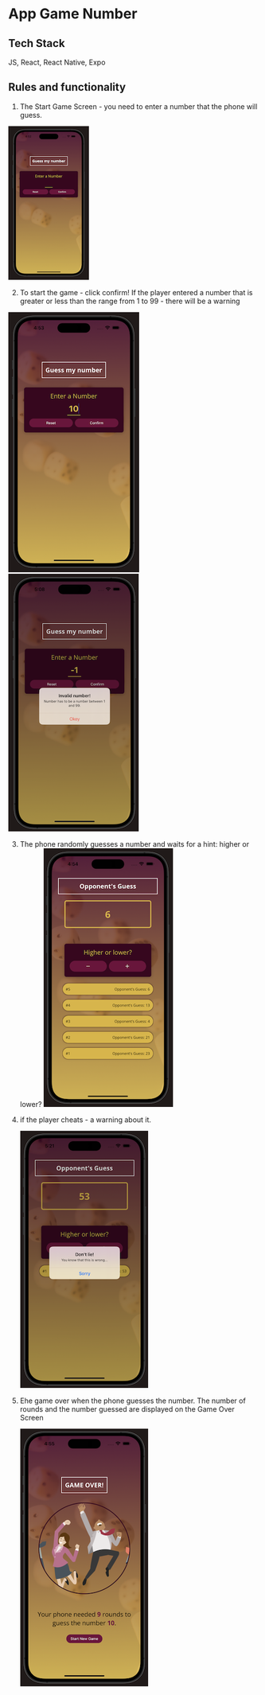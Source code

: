 # App Game Number

## Tech Stack

JS, React, React Native, Expo

## Rules and functionality

1. The Start Game Screen - you need to enter a number that the phone will guess.

![Start Game Screen](https://github.com/VitaKoval/number-game/blob/master/assets/screnshoots/StartGame.png)

2. To start the game - click confirm!
   If the player entered a number that is greater or less than the range from 1 to 99 - there will be a warning

![Entered Number](https://github.com/VitaKoval/number-game/blob/master/assets/screnshoots/EnteredNumber.png)
![Warning](https://github.com/VitaKoval/number-game/blob/master/assets/screnshoots/Warning.png)

3. The phone randomly guesses a number and waits for a hint: higher or lower?
   ![Game Screen](https://github.com/VitaKoval/number-game/blob/master/assets/screnshoots/GameScreen.png)

4. if the player cheats - a warning about it.

   ![Warning don't lie](https://github.com/VitaKoval/number-game/blob/master/assets/screnshoots/WarningDon'tLie.png)

5. Еhe game over when the phone guesses the number.
   The number of rounds and the number guessed are displayed on the Game Over Screen

   ![Game Over Screen](https://github.com/VitaKoval/number-game/blob/master/assets/screnshoots/GameOver.png)
